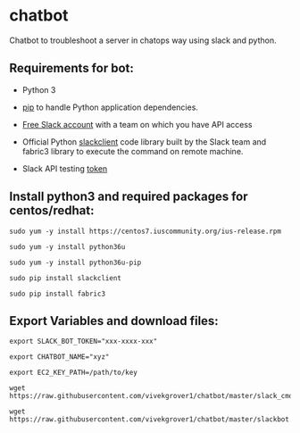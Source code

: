# chatbot
Chatbot to troubleshoot a server in chatops way using slack and python.

## Requirements for bot:

*	Python 3 

*	[pip](https://pip.pypa.io/en/stable/) to handle Python application dependencies.

*	[Free Slack account](https://slack.com/) with a team on which you have API access 

*	Official Python [slackclient](https://github.com/slackhq/python-slackclient) code library built by the Slack team and fabric3 library to execute the command on remote machine.

*	Slack API testing [token](https://api.slack.com/tokens)

## Install python3 and required packages for centos/redhat:

```
sudo yum -y install https://centos7.iuscommunity.org/ius-release.rpm

sudo yum -y install python36u

sudo yum -y install python36u-pip

sudo pip install slackclient

sudo pip install fabric3

```

## Export Variables and download files:

```
export SLACK_BOT_TOKEN="xxx-xxxx-xxx"

export CHATBOT_NAME="xyz"

export EC2_KEY_PATH=/path/to/key

wget https://raw.githubusercontent.com/vivekgrover1/chatbot/master/slack_cmd_process.py

wget https://raw.githubusercontent.com/vivekgrover1/chatbot/master/slackbot.py

```
